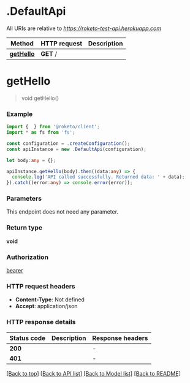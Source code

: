 # .DefaultApi

All URIs are relative to *https://roketo-test-api.herokuapp.com*

Method | HTTP request | Description
------------- | ------------- | -------------
[**getHello**](DefaultApi.md#getHello) | **GET** / | 


# **getHello**
> void getHello()


### Example


```typescript
import {  } from '@roketo/client';
import * as fs from 'fs';

const configuration = .createConfiguration();
const apiInstance = new .DefaultApi(configuration);

let body:any = {};

apiInstance.getHello(body).then((data:any) => {
  console.log('API called successfully. Returned data: ' + data);
}).catch((error:any) => console.error(error));
```


### Parameters
This endpoint does not need any parameter.


### Return type

**void**

### Authorization

[bearer](README.md#bearer)

### HTTP request headers

 - **Content-Type**: Not defined
 - **Accept**: application/json


### HTTP response details
| Status code | Description | Response headers |
|-------------|-------------|------------------|
**200** |  |  -  |
**401** |  |  -  |

[[Back to top]](#) [[Back to API list]](README.md#documentation-for-api-endpoints) [[Back to Model list]](README.md#documentation-for-models) [[Back to README]](README.md)


